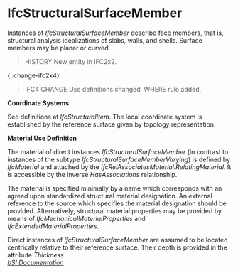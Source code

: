 IfcStructuralSurfaceMember
==========================
Instances of _IfcStructuralSurfaceMember_ describe face members, that is,
structural analysis idealizations of slabs, walls, and shells. Surface members
may be planar or curved.  
  
> HISTORY  New entity in IFC2x2.  
  
{ .change-ifc2x4}  
> IFC4 CHANGE  Use definitions changed, WHERE rule added.  
  
****Coordinate Systems****:  
  
See definitions at _IfcStructuralItem_. The local coordinate system is
established by the reference surface given by topology representation.  
  
****Material Use Definition****  
  
The material of direct instances _IfcStructuralSurfaceMember_ (in contrast to
instances of the subtype _IfcStructuralSurfaceMemberVarying_) is defined by
_IfcMaterial_ and attached by the _IfcRelAssociatesMaterial.RelatingMaterial_.
It is accessible by the inverse _HasAssociations_ relationship.  
  
The material is specified minimally by a name which corresponds with an agreed
upon standardized structural material designation. An external reference to
the source which specifies the material designation should be provided.
Alternatively, structural material properties may be provided by means of
_IfcMechanicalMaterialProperties_ and _IfcExtendedMaterialProperties_.  
  
Direct instances of _IfcStructuralSurfaceMember_ are assumed to be located
centrically relative to their reference surface. Their depth is provided in
the attribute _Thickness_.  
[ _bSI
Documentation_](https://standards.buildingsmart.org/IFC/DEV/IFC4_2/FINAL/HTML/schema/ifcstructuralanalysisdomain/lexical/ifcstructuralsurfacemember.htm)



